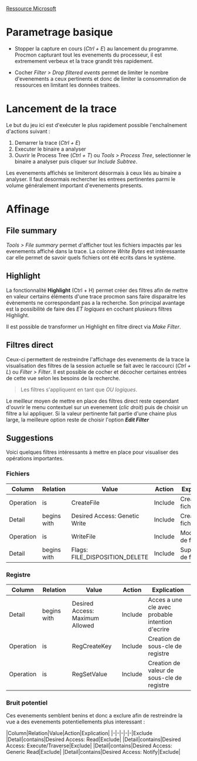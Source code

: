 [Ressource Microsoft](https://learn.microsoft.com/fr-fr/sysinternals/downloads/procmon)

# Parametrage basique 

- Stopper la capture en cours (*Ctrl + E*) au lancement du programme. Procmon capturant tout les evenements du processeur, il est extremement verbeux et la trace grandit très rapidement.

- Cocher *Filter > Drop filtered events* permet de limiter le nombre d'evenements a ceux pertinents et donc de limiter la consommation de ressources en limitant les données traitees.

# Lancement de la trace

Le but du jeu ici est d'exécuter le plus rapidement possible l'enchaînement d'actions suivant :

1. Demarrer la trace  (*Ctrl + E*)
2. Executer le binaire a analyser
3. Ouvrir le Process Tree (*Ctrl + T*) ou *Tools > Process Tree*, selectionner le binaire a analyser puis cliquer sur *Include Subtree*.
 
Les evenements affichés se limiteront désormais à ceux liés au binaire a analyser.
Il faut desormais rechercher les entrees pertinentes parmi le volume généralement important d'evenements presents.

# Affinage

## File summary
*Tools > File summary* permet d'afficher tout les fichiers impactés par les evenements affiché dans la trace. La colonne *Write Bytes* est intéressante car elle permet de savoir quels fichiers ont été ecrits dans le système.

## Highlight
La fonctionnalité **Highlight** (Ctrl + H) permet créer des filtres afin de mettre en valeur certains éléments d'une trace procmon sans faire disparaitre les évènements ne correspondant pas a la recherche. Son principal avantage est la possibilité de faire des *ET logiques* en cochant plusieurs filtres Highlight.

Il est possible de transformer un Highlight en filtre direct via *Make Filter*.

## Filtres direct
Ceux-ci permettent de restreindre l'affichage des evenements de la trace la visualisation des filtres de la session actuelle se fait avec le raccourci (*Ctrl + L*) ou *Filter > Filter*.
Il est possible de cocher et décocher certaines entrées de cette vue selon les besoins de la recherche.

> Les filtres s'appliquent en tant que *OU logiques*.

Le meilleur moyen de mettre en place des filtres direct reste cependant d'ouvrir le menu contextuel sur un evenement (*clic droit*) puis de choisir un filtre a lui appliquer.
Si la valeur pertinente fait partie d'une chaine plus large, la meilleure option reste de choisir l'option _**Edit Filter**_

## Suggestions
Voici quelques filtres intéressants à mettre en place pour visualiser des opérations importantes.

### Fichiers
|Column|Relation|Value|Action|Explication|
|-|-|-|-|-|
|Operation|is|CreateFile|Include|Creation de fichier|
|Detail|begins with|Desired Access: Genetic Write|Include|Creation de fichier|
|Operation|is|WriteFile|Include|Modification de fichier|
|Detail|begins with|Flags: FILE_DISPOSITION_DELETE|Include|Suppression de fichier|

### Registre
|Column|Relation|Value|Action|Explication|
|-|-|-|-|-|
|Detail|begins with|Desired Access: Maximum Allowed|Include|Acces a une cle avec probable intention d'ecrire|
|Operation|is|RegCreateKey|Include|Creation de sous-cle de registre|
|Operation|is|RegSetValue|Include|Creation de valeur de sous-cle de registre|

### Bruit potentiel

Ces evenements semblent benins et donc a exclure afin de restreindre la vue a des evenements potentiellements plus interessant :

|Column|Relation|Value|Action|Explication|
|-|-|-|-|-|Exclude
|Detail|contains|Desired Access: Read|Exclude|
|Detail|contains|Desired Access: Execute/Traverse|Exclude|
|Detail|contains|Desired Access: Generic Read|Exclude|
|Detail|contains|Desired Access: Notify|Exclude|
